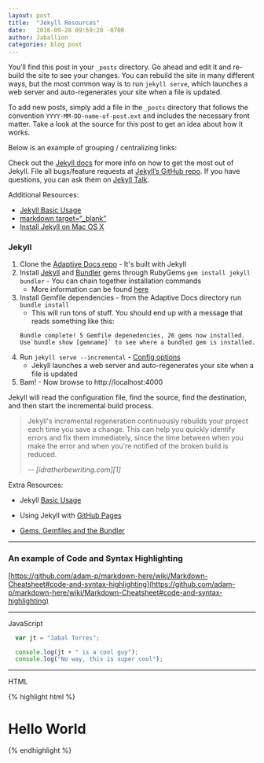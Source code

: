 ```yaml
---
layout: post
title:  "Jekyll Resources"
date:   2016-09-28 09:59:20 -0700
author: Jaballion
categories: blog post
---
```


You’ll find this post in your `_posts` directory. Go ahead and edit it and re-build the site to see your changes. You can rebuild the site in many different ways, but the most common way is to run `jekyll serve`, which launches a web server and auto-regenerates your site when a file is updated.

To add new posts, simply add a file in the `_posts` directory that follows the convention `YYYY-MM-DD-name-of-post.ext` and includes the necessary front matter. Take a look at the source for this post to get an idea about how it works.


Below is an example of grouping / centralizing links:

Check out the [Jekyll docs][jekyll-docs] for more info on how to get the most out of Jekyll. File all bugs/feature requests at [Jekyll’s GitHub repo][jekyll-gh]. If you have questions, you can ask them on [Jekyll Talk][jekyll-talk].

[jekyll-docs]: http://jekyllrb.com/docs/home
[jekyll-gh]:   https://github.com/jekyll/jekyll
[jekyll-talk]: https://talk.jekyllrb.com/

Additional Resources:

- [Jekyll Basic Usage](https://jekyllrb.com/docs/usage/)
- [markdown target=“_blank”](http://stackoverflow.com/questions/4425198/markdown-target-blank)
- [Install Jekyll on Mac OS X](http://jekyll.tips/jekyll-casts/install-jekyll-on-os-x/)

### Jekyll

1. Clone the [Adaptive Docs repo](https://github.com/AdaptivePlanning/adaptive-docs.git) -  It's built with Jekyll
2. Install [Jekyll](https://jekyllrb.com/) and [Bundler](http://bundler.io/) gems through RubyGems
	`gem install jekyll bundler` -  You can chain together installation commands 
	- More information can be found [here](https://jekyllrb.com/docs/quickstart/)
3. Install Gemfile dependencies - from the Adaptive Docs directory run `bundle install`
	- This will run tons of stuff. You should end up with a message that reads something like this:
	~~~~
	Bundle complete! 5 Gemfile depenedencies, 26 gems now installed.
	Use`bundle show [gemname]` to see where a bundled gem is installed.
	~~~~
3. Run `jekyll serve --incremental` - [Config options](https://jekyllrb.com/docs/configuration/)  
	- Jekyll launches a web server and auto-regenerates your site when a file is updated
4. Bam! - Now browse to http://localhost:4000 

Jekyll will read the configuration file, find the source, find the destination, and then start the incremental build process. 

> Jekyll's incremental regeneration continuously rebuilds your project each time you save a change. This can help you quickly identify errors and fix them immediately, since the time between when you make the error and when you're notified of the broken build is reduced.
> 
> -- <cite>[idratherbewriting.com][1]</cite> 

Extra Resources:

- Jekyll [Basic Usage](https://jekyllrb.com/docs/usage/)  

- Using Jekyll with [GitHub Pages](https://jekyllrb.com/docs/github-pages/)

- [Gems, Gemfiles and the Bundler](https://learn.cloudcannon.com/jekyll/gemfiles-and-the-bundler/)

---

### An example of Code and Syntax Highlighting  

[https://github.com/adam-p/markdown-here/wiki/Markdown-Cheatsheet#code-and-syntax-highlighting](https://github.com/adam-p/markdown-here/wiki/Markdown-Cheatsheet#code-and-syntax-highlighting)  

<hr>

JavaScript  

```javascript
  var jt = "Jabal Torres";

  console.log(jt + " is a cool guy");
  console.log("No way, this is super cool");

```

<hr>

HTML  

{% highlight html %}
<div class="awesome">
    <h1>Hello World</h1>
</div>
{% endhighlight %}
